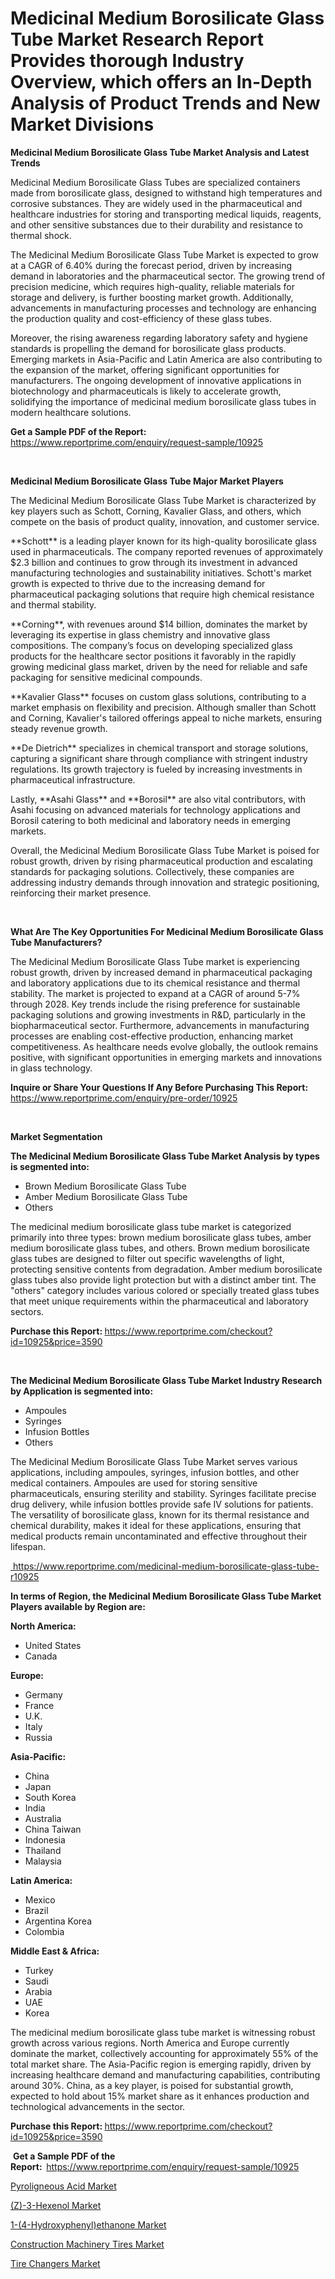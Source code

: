 <p><h1>Medicinal Medium Borosilicate Glass Tube Market Research Report Provides thorough Industry Overview, which offers an In-Depth Analysis of Product Trends and New Market Divisions</h1></p><p><strong>Medicinal Medium Borosilicate Glass Tube Market Analysis and Latest Trends</strong></p>
<p><p>Medicinal Medium Borosilicate Glass Tubes are specialized containers made from borosilicate glass, designed to withstand high temperatures and corrosive substances. They are widely used in the pharmaceutical and healthcare industries for storing and transporting medical liquids, reagents, and other sensitive substances due to their durability and resistance to thermal shock. </p><p>The Medicinal Medium Borosilicate Glass Tube Market is expected to grow at a CAGR of 6.40% during the forecast period, driven by increasing demand in laboratories and the pharmaceutical sector. The growing trend of precision medicine, which requires high-quality, reliable materials for storage and delivery, is further boosting market growth. Additionally, advancements in manufacturing processes and technology are enhancing the production quality and cost-efficiency of these glass tubes.</p><p>Moreover, the rising awareness regarding laboratory safety and hygiene standards is propelling the demand for borosilicate glass products. Emerging markets in Asia-Pacific and Latin America are also contributing to the expansion of the market, offering significant opportunities for manufacturers. The ongoing development of innovative applications in biotechnology and pharmaceuticals is likely to accelerate growth, solidifying the importance of medicinal medium borosilicate glass tubes in modern healthcare solutions.</p></p>
<p><strong>Get a Sample PDF of the Report:&nbsp;</strong> <a href="https://www.reportprime.com/enquiry/request-sample/10925">https://www.reportprime.com/enquiry/request-sample/10925</a></p>
<p>&nbsp;</p>
<p><strong>Medicinal Medium Borosilicate Glass Tube Major Market Players</strong></p>
<p><p>The Medicinal Medium Borosilicate Glass Tube Market is characterized by key players such as Schott, Corning, Kavalier Glass, and others, which compete on the basis of product quality, innovation, and customer service. </p><p>**Schott** is a leading player known for its high-quality borosilicate glass used in pharmaceuticals. The company reported revenues of approximately $2.3 billion and continues to grow through its investment in advanced manufacturing technologies and sustainability initiatives. Schott's market growth is expected to thrive due to the increasing demand for pharmaceutical packaging solutions that require high chemical resistance and thermal stability.</p><p>**Corning**, with revenues around $14 billion, dominates the market by leveraging its expertise in glass chemistry and innovative glass compositions. The company’s focus on developing specialized glass products for the healthcare sector positions it favorably in the rapidly growing medicinal glass market, driven by the need for reliable and safe packaging for sensitive medicinal compounds.</p><p>**Kavalier Glass** focuses on custom glass solutions, contributing to a market emphasis on flexibility and precision. Although smaller than Schott and Corning, Kavalier's tailored offerings appeal to niche markets, ensuring steady revenue growth.</p><p>**De Dietrich** specializes in chemical transport and storage solutions, capturing a significant share through compliance with stringent industry regulations. Its growth trajectory is fueled by increasing investments in pharmaceutical infrastructure.</p><p>Lastly, **Asahi Glass** and **Borosil** are also vital contributors, with Asahi focusing on advanced materials for technology applications and Borosil catering to both medicinal and laboratory needs in emerging markets.</p><p>Overall, the Medicinal Medium Borosilicate Glass Tube Market is poised for robust growth, driven by rising pharmaceutical production and escalating standards for packaging solutions. Collectively, these companies are addressing industry demands through innovation and strategic positioning, reinforcing their market presence.</p></p>
<p>&nbsp;</p>
<p><strong>What Are The Key Opportunities For Medicinal Medium Borosilicate Glass Tube Manufacturers?</strong></p>
<p><p>The Medicinal Medium Borosilicate Glass Tube market is experiencing robust growth, driven by increased demand in pharmaceutical packaging and laboratory applications due to its chemical resistance and thermal stability. The market is projected to expand at a CAGR of around 5-7% through 2028. Key trends include the rising preference for sustainable packaging solutions and growing investments in R&D, particularly in the biopharmaceutical sector. Furthermore, advancements in manufacturing processes are enabling cost-effective production, enhancing market competitiveness. As healthcare needs evolve globally, the outlook remains positive, with significant opportunities in emerging markets and innovations in glass technology.</p></p>
<p><strong>Inquire or Share Your Questions If Any Before Purchasing This Report:</strong> <a href="https://www.reportprime.com/enquiry/pre-order/10925">https://www.reportprime.com/enquiry/pre-order/10925</a></p>
<p>&nbsp;</p>
<p><strong>Market Segmentation</strong></p>
<p><strong>The Medicinal Medium Borosilicate Glass Tube Market Analysis by types is segmented into:</strong></p>
<p><ul><li>Brown Medium Borosilicate Glass Tube</li><li>Amber Medium Borosilicate Glass Tube</li><li>Others</li></ul></p>
<p><p>The medicinal medium borosilicate glass tube market is categorized primarily into three types: brown medium borosilicate glass tubes, amber medium borosilicate glass tubes, and others. Brown medium borosilicate glass tubes are designed to filter out specific wavelengths of light, protecting sensitive contents from degradation. Amber medium borosilicate glass tubes also provide light protection but with a distinct amber tint. The "others" category includes various colored or specially treated glass tubes that meet unique requirements within the pharmaceutical and laboratory sectors.</p></p>
<p><strong>Purchase this Report:&nbsp;</strong><a href="https://www.reportprime.com/checkout?id=10925&price=3590">https://www.reportprime.com/checkout?id=10925&price=3590</a></p>
<p>&nbsp;</p>
<p><strong>The Medicinal Medium Borosilicate Glass Tube Market Industry Research by Application is segmented into:</strong></p>
<p><ul><li>Ampoules</li><li>Syringes</li><li>Infusion Bottles</li><li>Others</li></ul></p>
<p><p>The Medicinal Medium Borosilicate Glass Tube Market serves various applications, including ampoules, syringes, infusion bottles, and other medical containers. Ampoules are used for storing sensitive pharmaceuticals, ensuring sterility and stability. Syringes facilitate precise drug delivery, while infusion bottles provide safe IV solutions for patients. The versatility of borosilicate glass, known for its thermal resistance and chemical durability, makes it ideal for these applications, ensuring that medical products remain uncontaminated and effective throughout their lifespan.</p></p>
<p><a href="https://www.reportprime.com/medicinal-medium-borosilicate-glass-tube-r10925">&nbsp;https://www.reportprime.com/medicinal-medium-borosilicate-glass-tube-r10925</a></p>
<p><strong>In terms of Region, the Medicinal Medium Borosilicate Glass Tube Market Players available by Region are:</strong></p>
<p>
    <p> <strong> North America: </strong>
        <ul>
            <li>United States</li>
            <li>Canada</li>
        </ul>
        </p> 
    <p> <strong> Europe: </strong>
        <ul>
            <li>Germany</li>
            <li>France</li>
            <li>U.K.</li>
            <li>Italy</li>
            <li>Russia</li>
        </ul>
        </p> 
    <p> <strong> Asia-Pacific: </strong>
        <ul>
            <li>China</li>
            <li>Japan</li>
            <li>South Korea</li>
            <li>India</li>
            <li>Australia</li>
            <li>China Taiwan</li>
            <li>Indonesia</li>
            <li>Thailand</li>
            <li>Malaysia</li>
        </ul>
        </p> 
    <p> <strong> Latin America: </strong>
        <ul>
            <li>Mexico</li>
            <li>Brazil</li>
            <li>Argentina Korea</li>
            <li>Colombia</li>
        </ul>
        </p> 
    <p> <strong> Middle East & Africa: </strong>
        <ul>
            <li>Turkey</li>
            <li>Saudi</li>
            <li>Arabia</li>
            <li>UAE</li>
            <li>Korea</li>
        </ul>
    </p>
    </p>
<p><p>The medicinal medium borosilicate glass tube market is witnessing robust growth across various regions. North America and Europe currently dominate the market, collectively accounting for approximately 55% of the total market share. The Asia-Pacific region is emerging rapidly, driven by increasing healthcare demand and manufacturing capabilities, contributing around 30%. China, as a key player, is poised for substantial growth, expected to hold about 15% market share as it enhances production and technological advancements in the sector.</p></p>
<p><strong>Purchase this Report: </strong><a href="https://www.reportprime.com/checkout?id=10925&price=3590">https://www.reportprime.com/checkout?id=10925&price=3590</a></p>
<p>&nbsp;<strong>Get a Sample PDF of the Report:&nbsp;&nbsp;</strong><a href="https://www.reportprime.com/enquiry/request-sample/10925">https://www.reportprime.com/enquiry/request-sample/10925</a></p>
<p><strong></strong></p>
<p><p><a href="https://www.linkedin.com/pulse/global-pyroligneous-acid-market-sector-types-applications-omcle?trackingId=k2WboHLHTo%2By3EgKx4%2F4iw%3D%3D">Pyroligneous Acid Market</a></p><p><a href="https://medium.com/@luke.russell779/in-the-z-3-hexenol-market-the-main-focus-is-on-keeping-costs-low-and-getting-the-most-out-of-7009d82f887e">(Z)-3-Hexenol Market</a></p><p><a href="https://medium.com/@luke.russell779/the-1-4-hydroxyphenyl-ethanone-market-is-anticipated-to-experience-significant-growth-with-a-0d5bce8f9430">1-(4-Hydroxyphenyl)ethanone Market</a></p><p><a href="https://issuu.com/reportprime-2/docs/construction-machinery-tires-market_710181215f3aa3">Construction Machinery Tires Market</a></p><p><a href="https://www.linkedin.com/pulse/global-tire-changers-market-focus-application-end-use-industry-zfefc?trackingId=I4A4d6BmTuWsJ1lUDXc3ZA%3D%3D">Tire Changers Market</a></p></p>